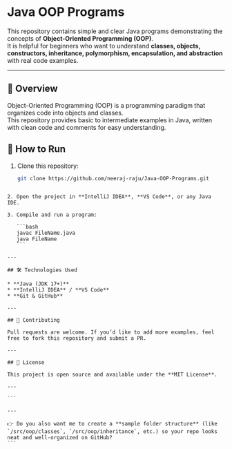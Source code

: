 

# Java OOP Programs

This repository contains simple and clear Java programs demonstrating the concepts of **Object-Oriented Programming (OOP)**.  
It is helpful for beginners who want to understand **classes, objects, constructors, inheritance, polymorphism, encapsulation, and abstraction** with real code examples.

---

## 📘 Overview
Object-Oriented Programming (OOP) is a programming paradigm that organizes code into objects and classes.  
This repository provides basic to intermediate examples in Java, written with clean code and comments for easy understanding.



## 🚀 How to Run
1. Clone this repository:
   ```bash
   git clone https://github.com/neeraj-raju/Java-OOP-Programs.git
````

2. Open the project in **IntelliJ IDEA**, **VS Code**, or any Java IDE.

3. Compile and run a program:

   ```bash
   javac FileName.java
   java FileName
   ```

---

## 🛠 Technologies Used

* **Java (JDK 17+)**
* **IntelliJ IDEA** / **VS Code**
* **Git & GitHub**

---

## 🤝 Contributing

Pull requests are welcome. If you’d like to add more examples, feel free to fork this repository and submit a PR.

---

## 📄 License

This project is open source and available under the **MIT License**.

---

```

---

👉 Do you also want me to create a **sample folder structure** (like `/src/oop/classes`, `/src/oop/inheritance`, etc.) so your repo looks neat and well-organized on GitHub?
```
